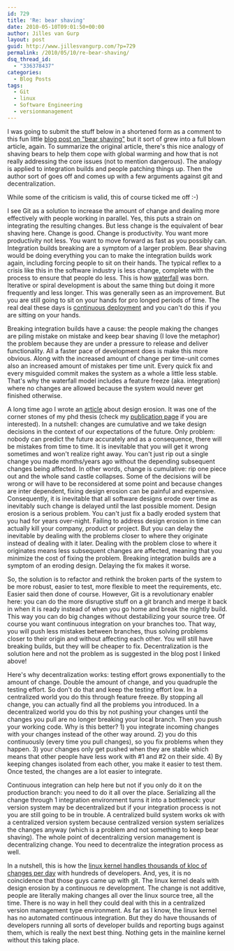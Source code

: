 ```yaml
---
id: 729
title: 'Re: bear shaving'
date: 2010-05-10T09:01:50+00:00
author: Jilles van Gurp
layout: post
guid: http://www.jillesvangurp.com/?p=729
permalink: /2010/05/10/re-bear-shaving/
dsq_thread_id:
  - "336378437"
categories:
  - Blog Posts
tags:
  - Git
  - linux
  - Software Engineering
  - versionmanagement
---
```

I was going to submit the stuff below in a shortened form as a comment to this fun little [blog post on "bear shaving"](http://www.markhneedham.com/blog/2009/08/06/bear-shaving/) but it sort of grew into a full blown article, again. To summarize the original article, there's this nice analogy of shaving bears to help them cope with global warming and how that is not really addressing the core issues (not to mention dangerous). The analogy is applied to integration builds and people patching things up. Then the author sort of goes off and comes up with a few arguments against git and decentralization.

While some of the criticism is valid, this of course ticked me off :-)

I see Git as a solution to increase the amount of change and dealing more effectively with people working in parallel. Yes, this puts a strain on integrating the resulting changes. But less change is the equivalent of bear shaving here. Change is good. Change is productivity. You want more productivity not less. You want to move forward as fast as you possibly can. Integration builds breaking are a symptom of a larger problem. Bear shaving would be doing everything you can to make the integration builds work again, including forcing people to sit on their hands. The typical reflex to a crisis like this in the software industry is less change, complete with the process to ensure that people do less. This is how [waterfall](http://en.wikipedia.org/wiki/Winston_W._Royce) was born. Iterative or spiral development is about the same thing but doing it more frequently and less longer. This was generally seen as an improvement. But you are still going to sit on your hands for pro longed periods of time. The real deal these days is [continuous deployment](http://radar.oreilly.com/2009/03/continuous-deployment-5-eas.html) and you can't do this if you are sitting on your hands.

Breaking integration builds have a cause: the people making the changes are piling mistake on mistake and keep bear shaving (I love the metaphor) the problem because they are under a pressure to release and deliver functionality. All a faster pace of development does is make this more obvious. Along with the increased amount of change per time-unit comes also an increased amount of mistakes per time unit. Every quick fix and every misguided commit makes the system as a whole a little less stable. That's why the waterfall model includes a feature freeze (aka. integration) where no changes are allowed because the system would never get finished otherwise. 

A long time ago I wrote an [article](https://www.jillesvangurp.com/static/DesignPreservation_in_JSMERP.pdf) about design erosion. It was one of the corner stones of my phd thesis (check my [publication page](/publications.html) if you are interested). In a nutshell: changes are cumulative and we take design decisions in the context of our expectations of the future. Only problem: nobody can predict the future accurately and as a consequence, there will be mistakes from time to time. It is inevitable that you will get it wrong sometimes and won't realize right away. You can't just rip out a single change you made months/years ago without the depending subsequent changes being affected. In other words, change is cumulative: rip one piece out and the whole sand castle collapses. Some of the decisions will be wrong or will have to be reconsidered at some point and because changes are inter dependent, fixing design erosion can be painful and expensive. Consequently, it is inevitable that all software designs erode over time as inevitably such change is delayed until the last possible moment. Design erosion is a serious problem. You can't just fix a badly eroded system that you had for years over-night. Failing to address design erosion in time can actually kill your company, product or project. But you can delay the inevitable by dealing with the problems closer to where they originate instead of dealing with it later. Dealing with the problem close to where it originates means less subsequent changes are affected, meaning that you minimize the cost of fixing the problem. Breaking integration builds are a symptom of an eroding design. Delaying the fix makes it worse.

So, the solution is to refactor and rethink the broken parts of the system to be more robust, easier to test, more flexible to meet the requirements, etc. Easier said then done of course. However, Git is a revolutionary enabler here: you can do the more disruptive stuff on a git branch and merge it back in when it is ready instead of when you go home and break the nightly build. This way you can do big changes without destabilizing your source tree. Of course you want continuous integration on your branches too. That way, you will push less mistakes between branches, thus solving problems closer to their origin and without affecting each other. You will still have breaking builds, but they will be cheaper to fix. Decentralization is the solution here and not the problem as is suggested in the blog post I linked above!

Here's why decentralization works: testing effort grows exponentially to the amount of change. Double the amount of change, and you quadruple the testing effort. So don't do that and keep the testing effort low. In a centralized world you do this through feature freeze. By stopping all change, you can actually find all the problems you introduced. In a decentralized world you do this by not pushing your changes until the changes you pull are no longer breaking your local branch. Then you push your working code. Why is this better? 1) you integrate incoming changes with your changes instead of the other way around. 2) you do this continuously (every time you pull changes), so you fix problems when they happen. 3) your changes only get pushed when they are stable which means that other people have less work with #1 and #2 on their side. 4) By keeping changes isolated from each other, you make it easier to test them. Once tested, the changes are a lot easier to integrate. 

Continuous integration can help here but not if you only do it on the production branch: you need to do it all over the place. Serializing all the change through 1 integration environment turns it into a bottleneck: your version system may be decentralized but if your integration process is not you are still going to be in trouble. A centralized build system works ok with a centralized version system because centralized version system serializes the changes anyway (which is a problem and not something to keep bear shaving). The whole point of decentralizing version management is decentralizing change. You need to decentralize the integration process as well.

In a nutshell, this is how the [linux kernel handles thousands of kloc of changes per day](http://www.youtube.com/watch?v=L2SED6sewRw) with hundreds of developers. And, yes, it is no coincidence that those guys came up with git. The linux kernel deals with design erosion by a continuous re development. The change is not additive, people are literally making changes all over the linux source tree, all the time. There is no way in hell they could deal with this in a centralized version management type environment. As far as I know, the linux kernel has no automated continuous integration. But they do have thousands of developers running all sorts of developer builds and reporting bugs against them, which is really the next best thing. Nothing gets in the mainline kernel without this taking place.